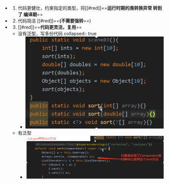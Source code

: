 - 1. 代码更健壮，约束指定的类型，将[[#red]]==**运行时期的类转换异常  转到了 编译期**==
- 2. 代码简洁 [[#red]]==**(不需要强转**==)
- 3. [[#red]]==**代码更灵活，复用**==
	- 没有泛型，写多份代码
	  collapsed:: true
		- ![image.png](../assets/image_1689687756191_0.png)
	- 有泛型
		- ![image.png](../assets/image_1689687794477_0.png)